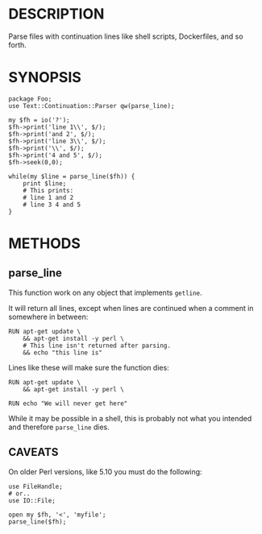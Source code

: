 # DESCRIPTION

Parse files with continuation lines like shell scripts, Dockerfiles, and so forth.

# SYNOPSIS

    package Foo;
    use Text::Continuation::Parser qw(parse_line);

    my $fh = io('?');
    $fh->print('line 1\\', $/);
    $fh->print('and 2', $/);
    $fh->print('line 3\\', $/);
    $fh->print('\\', $/);
    $fh->print('4 and 5', $/);
    $fh->seek(0,0);

    while(my $line = parse_line($fh)) {
        print $line;
        # This prints:
        # line 1 and 2
        # line 3 4 and 5
    }

# METHODS

## parse\_line

This function work on any object that implements `getline`.

It will return all lines, except when lines are continued when a comment
in somewhere in between:

    RUN apt-get update \
        && apt-get install -y perl \
        # This line isn't returned after parsing.
        && echo "this line is"

Lines like these will make sure the function dies:

    RUN apt-get update \
        && apt-get install -y perl \

    RUN echo "We will never get here"

While it may be possible in a shell, this is probably not what you intended and therefore
`parse_line` dies.

## CAVEATS

On older Perl versions, like 5.10 you must do the following:

    use FileHandle;
    # or..
    use IO::File;

    open my $fh, '<', 'myfile';
    parse_line($fh);
